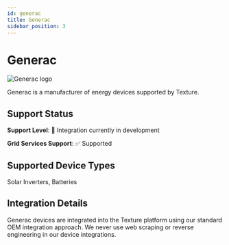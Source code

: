 ```yaml
---
id: generac
title: Generac
sidebar_position: 3
---
```


# Generac

<div style={{ textAlign: 'center', margin: '20px 0' }}>
  <img 
    src="https://device.cms.texture.energy/logo/Generac%20Vector%20Icon.svg" 
    alt="Generac logo" 
    style={{ maxWidth: '200px', maxHeight: '150px' }}
  />
</div>

Generac is a manufacturer of energy devices supported by Texture.



## Support Status

**Support Level**: 🔨 Integration currently in development

**Grid Services Support**: ✅ Supported

## Supported Device Types

Solar Inverters, Batteries

## Integration Details

Generac devices are integrated into the Texture platform using our standard OEM integration approach. We never use web scraping or reverse engineering in our device integrations.

